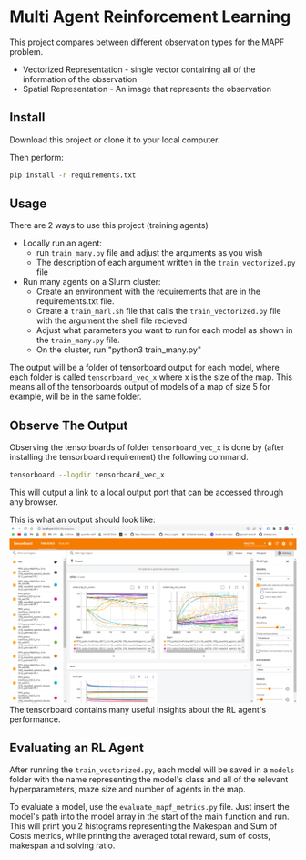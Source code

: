 # Multi Agent Reinforcement Learning

This project compares between different observation types for the MAPF problem.
- Vectorized Representation - single vector containing all of the information of the observation
- Spatial Representation - An image that represents the observation

## Install 

Download this project or clone it to your local computer.

Then perform:
```bash
pip install -r requirements.txt
```

## Usage

There are 2 ways to use this project (training agents)
* Locally run an agent:
  * run ```train_many.py``` file and adjust the arguments as you wish
  * The description of each argument written in the ```train_vectorized.py``` file
* Run many agents on a Slurm cluster:
  * Create an environment with the requirements that are in the requirements.txt file.
  * Create a ```train_marl.sh``` file that calls the ```train_vectorized.py``` file with the argument the shell file recieved
  * Adjust what parameters you want to run for each model as shown in the ```train_many.py``` file.
  * On the cluster, run "python3 train_many.py"

The output will be a folder of tensorboard output for each model, where each folder is called ```tensorboard_vec_x``` where x is the size of the map.
This means all of the tensorboards output of models of a map of size 5 for example, will be in the same folder.

## Observe The Output

Observing the tensorboards of folder `tensorboard_vec_x` is done by (after installing the tensorboard requirement) the following command.

```bash
tensorboard --logdir tensorboard_vec_x
```

This will output a link to a local output port that can be accessed through any browser.

This is what an output should look like:
![Alt text](image.png)
The tensorboard contains many useful insights about the RL agent's performance.

## Evaluating an RL Agent

After running the `train_vectorized.py`, each model will be saved in a `models` folder with the name representing the model's class and all of the relevant hyperparameters, maze size and number of agents in the map.

To evaluate a model, use the `evaluate_mapf_metrics.py` file.
Just insert the model's path into the model array in the start of the main function and run. This will print you 2 histograms representing the Makespan and Sum of Costs metrics, while printing the averaged total reward, sum of costs, makespan and solving ratio.